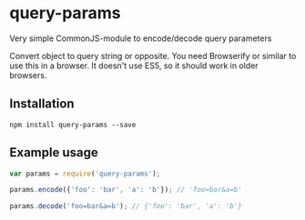 # query-params
Very simple CommonJS-module to encode/decode query parameters

Convert object to query string or opposite. You need Browserify or similar to use this in a browser. It doesn't use ES5, so it should work in older browsers.

## Installation

`npm install query-params --save`

## Example usage

```js
var params = require('query-params');

params.encode({'foo': 'bar', 'a': 'b'}); // 'foo=bar&a=b'

params.decode('foo=bar&a=b'); // {'foo': 'bar', 'a': 'b'}
```
